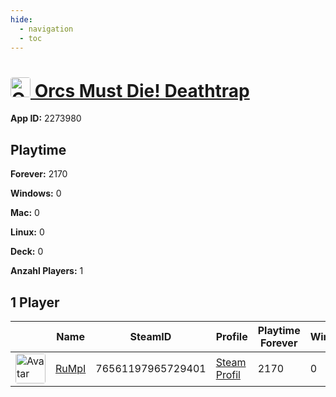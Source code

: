 ```yaml
---
hide:
  - navigation
  - toc
---
```

#  <a href="https://steamdb.info/app/2273980"><img src="https://media.steampowered.com/steamcommunity/public/images/apps/2273980/c909b799b50c5189d63b77a5b9689d41b892b997.jpg" alt="Orcs Must Die! Deathtrap" style="width:32px;height:32px;border-radius:4px;" /> Orcs Must Die! Deathtrap</a>

**App ID:** 2273980

## Playtime

**Forever:** 2170

**Windows:** 0

**Mac:** 0

**Linux:** 0

**Deck:** 0

**Anzahl Players:** 1
## 1 Player

<table id="charts-table" class="display" style="width:100%">
            <thead>
                <tr>
                    <th></th>
                    <th>Name</th>
                    <th>SteamID</th>
                    <th>Profile</th>
                    <th>Playtime Forever</th>
                    <th>Windows</th>
                    <th>Mac</th>
                    <th>Linux</th>
                    <th>Deck</th>
                    <th>Last Played</th>
                    <th>Playtime 2 Weeks</th>
                </tr>
            </thead>
            <tbody>
        <tr>
<td><a href="https://steamcommunity.com/profiles/76561197965729401/" target="_blank"><img src="https://avatars.steamstatic.com/3f006227f5d26fb37941b0a23adb7fafc72530ad_full.jpg" alt="Avatar" style="width:48px;height:48px;border-radius:4px;"></a></td><td><a href="/player/76561197965729401">RuMpI</a></td><td>76561197965729401</td><td><a href="https://steamcommunity.com/profiles/76561197965729401/" target="_blank">Steam Profil</a></td><td>2170</td><td>0</td><td>0</td><td>0</td><td>0</td><td>0</td><td></td></tr>
</tbody>
</table>
